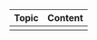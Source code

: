 |Topic                                                            |                                            Content|
| ------ | ------ |
|||
